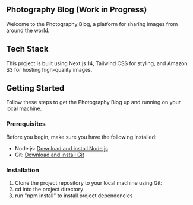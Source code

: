 ## Photography Blog (Work in Progress)

Welcome to the Photography Blog, a platform for sharing images from around the world.

## Tech Stack

This project is built using Next.js 14, Tailwind CSS for styling, and Amazon S3 for hosting high-quality images.

## Getting Started

Follow these steps to get the Photography Blog up and running on your local machine.

### Prerequisites

Before you begin, make sure you have the following installed:

- Node.js: [Download and install Node.js](https://nodejs.org/)
- Git: [Download and install Git](https://git-scm.com/)

### Installation

1. Clone the project repository to your local machine using Git:
2. cd into the project directory
3. run "npm install" to install project dependencies

